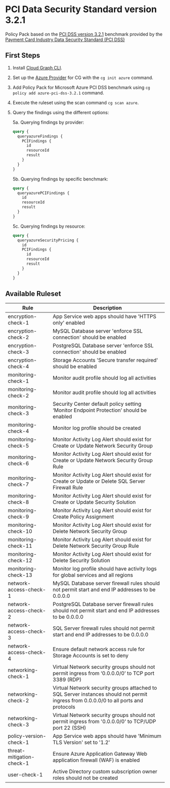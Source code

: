 # PCI Data Security Standard version 3.2.1

Policy Pack based on the [PCI DSS version 3.2.1](https://www.pcisecuritystandards.org/documents/PCI_DSS-QRG-v3_2_1.pdf) benchmark provided by the [Payment Card Industry Data Security Standard (PCI DSS)](https://www.pcisecuritystandards.org/)

## First Steps

1. Install [Cloud Graph CLI](https://docs.cloudgraph.dev/quick-start).
2. Set up the [Azure Provider](https://www.npmjs.com/package/@cloudgraph/cg-provider-azure) for CG with the `cg init azure` command.
3. Add Policy Pack for Microsoft Azure PCI DSS benchmark using `cg policy add azure-pci-dss-3.2.1` command.
4. Execute the ruleset using the scan command `cg scan azure`.
5. Query the findings using the different options:

   5a. Querying findings by provider:

   ```graphql
   query {
     queryazureFindings {
       PCIFindings {
         id
         resourceId
         result
       }
     }
   }
   ```

   5b. Querying findings by specific benchmark:

   ```graphql
   query {
     queryazurePCIFindings {
       id
       resourceId
       result
     }
   }
   ```

   5c. Querying findings by resource:

   ```graphql
   query {
     queryazureSecurityPricing {
       id
       PCIFindings {
         id
         resourceId
         result
       }
     }
   }
   ```

## Available Ruleset

| Rule                      | Description                                                                                                                          |
| ------------------------- | ------------------------------------------------------------------------------------------------------------------------------------ |
| encryption-check-1        | App Service web apps should have 'HTTPS only' enabled                                                                                |
| encryption-check-2        | MySQL Database server 'enforce SSL connection' should be enabled                                                                     |
| encryption-check-3        | PostgreSQL Database server 'enforce SSL connection' should be enabled                                                                |
| encryption-check-4        | Storage Accounts 'Secure transfer required' should be enabled                                                                        |
| monitoring-check-1        | Monitor audit profile should log all activities                                                                                      |
| monitoring-check-2        | Monitor audit profile should log all activities                                                                                      |
| monitoring-check-3        | Security Center default policy setting ‘Monitor Endpoint Protection’ should be enabled                                               |
| monitoring-check-4        | Monitor log profile should be created                                                                                                |
| monitoring-check-5        | Monitor Activity Log Alert should exist for Create or Update Network Security Group                                                  |
| monitoring-check-6        | Monitor Activity Log Alert should exist for Create or Update Network Security Group Rule                                             |
| monitoring-check-7        | Monitor Activity Log Alert should exist for Create or Update or Delete SQL Server Firewall Rule                                      |
| monitoring-check-8        | Monitor Activity Log Alert should exist for Create or Update Security Solution                                                       |
| monitoring-check-9        | Monitor Activity Log Alert should exist for Create Policy Assignment                                                                 |
| monitoring-check-10       | Monitor Activity Log Alert should exist for Delete Network Security Group                                                            |
| monitoring-check-11       | Monitor Activity Log Alert should exist for Delete Network Security Group Rule                                                       |
| monitoring-check-12       | Monitor Activity Log Alert should exist for Delete Security Solution                                                                 |
| monitoring-check-13       | Monitor log profile should have activity logs for global services and all regions                                                    |
| network-access-check-1    | MySQL Database server firewall rules should not permit start and end IP addresses to be 0.0.0.0                                      |
| network-access-check-2    | PostgreSQL Database server firewall rules should not permit start and end IP addresses to be 0.0.0.0                                 |
| network-access-check-3    | SQL Server firewall rules should not permit start and end IP addresses to be 0.0.0.0                                                 |
| network-access-check-4    | Ensure default network access rule for Storage Accounts is set to deny                                                               |
| networking-check-1        | Virtual Network security groups should not permit ingress from ‘0.0.0.0/0’ to TCP port 3389 (RDP)                                    |
| networking-check-2        | Virtual Network security groups attached to SQL Server instances should not permit ingress from 0.0.0.0/0 to all ports and protocols |
| networking-check-3        | Virtual Network security groups should not permit ingress from '0.0.0.0/0' to TCP/UDP port 22 (SSH)                                  |
| policy-version-check-1    | App Service web apps should have 'Minimum TLS Version' set to '1.2'                                                                  |
| threat-mitigation-check-1 | Ensure Azure Application Gateway Web application firewall (WAF) is enabled                                                           |
| user-check-1              | Active Directory custom subscription owner roles should not be created                                                               |

